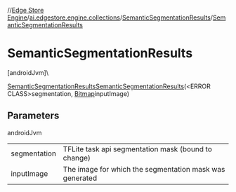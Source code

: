 //[Edge Store Engine](../../../index.md)/[ai.edgestore.engine.collections](../index.md)/[SemanticSegmentationResults](index.md)/[SemanticSegmentationResults](-semantic-segmentation-results.md)

# SemanticSegmentationResults

[androidJvm]\

[SemanticSegmentationResults](index.md)[SemanticSegmentationResults](-semantic-segmentation-results.md)(&lt;ERROR CLASS&gt;segmentation, [Bitmap](https://developer.android.com/reference/kotlin/android/graphics/Bitmap.html)inputImage)

## Parameters

androidJvm

| | |
|---|---|
| segmentation | TFLite task api segmentation mask (bound to change) |
| inputImage | The image for which the segmentation mask was generated |
